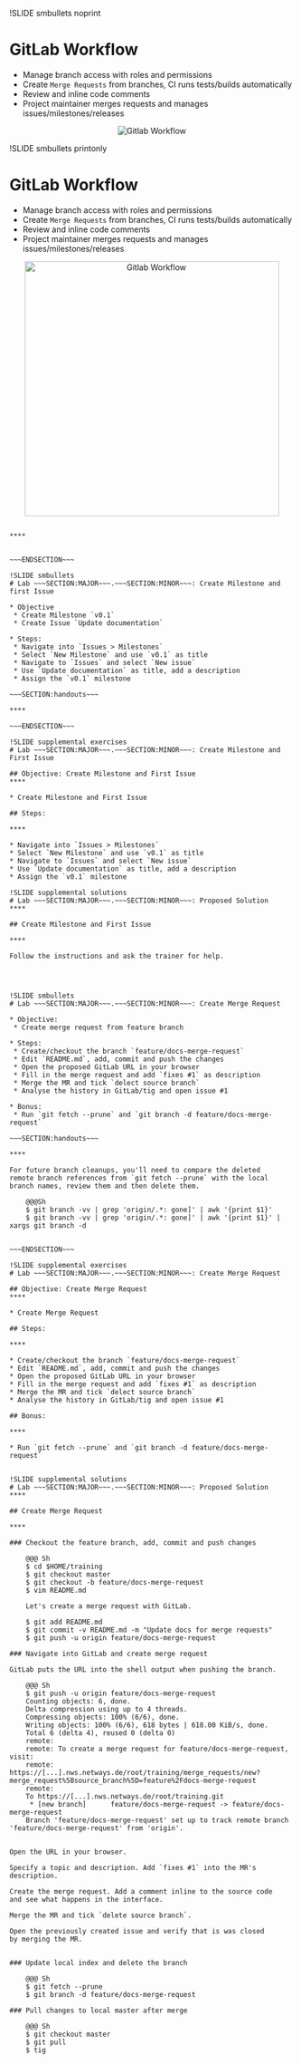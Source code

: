 !SLIDE smbullets noprint
# GitLab Workflow

* Manage branch access with roles and permissions
* Create `Merge Requests` from branches, CI runs tests/builds automatically
* Review and inline code comments
* Project maintainer merges requests and manages issues/milestones/releases

<center><img src="../../_images/workflows/git_gitlab_workflow.png" alt="Gitlab Workflow"/></center>

!SLIDE smbullets printonly
# GitLab Workflow

* Manage branch access with roles and permissions
* Create `Merge Requests` from branches, CI runs tests/builds automatically
* Review and inline code comments
* Project maintainer merges requests and manages issues/milestones/releases

<center><img src="../../_images/workflows/git_gitlab_workflow.png" style="width:450px" alt="Gitlab Workflow"/></center>

~~~SECTION:handouts~~~

****


~~~ENDSECTION~~~

!SLIDE smbullets
# Lab ~~~SECTION:MAJOR~~~.~~~SECTION:MINOR~~~: Create Milestone and first Issue

* Objective
 * Create Milestone `v0.1`
 * Create Issue `Update documentation`

* Steps:
 * Navigate into `Issues > Milestones`
 * Select `New Milestone` and use `v0.1` as title
 * Navigate to `Issues` and select `New issue`
 * Use `Update documentation` as title, add a description
 * Assign the `v0.1` milestone

~~~SECTION:handouts~~~

****

~~~ENDSECTION~~~

!SLIDE supplemental exercises
# Lab ~~~SECTION:MAJOR~~~.~~~SECTION:MINOR~~~: Create Milestone and First Issue

## Objective: Create Milestone and First Issue
****

* Create Milestone and First Issue

## Steps:

****

* Navigate into `Issues > Milestones`
* Select `New Milestone` and use `v0.1` as title
* Navigate to `Issues` and select `New issue`
* Use `Update documentation` as title, add a description
* Assign the `v0.1` milestone

!SLIDE supplemental solutions
# Lab ~~~SECTION:MAJOR~~~.~~~SECTION:MINOR~~~: Proposed Solution
****

## Create Milestone and First Issue

****

Follow the instructions and ask the trainer for help.




!SLIDE smbullets
# Lab ~~~SECTION:MAJOR~~~.~~~SECTION:MINOR~~~: Create Merge Request

* Objective:
 * Create merge request from feature branch

* Steps:
 * Create/checkout the branch `feature/docs-merge-request`
 * Edit `README.md`, add, commit and push the changes
 * Open the proposed GitLab URL in your browser
 * Fill in the merge request and add `fixes #1` as description
 * Merge the MR and tick `delect source branch`
 * Analyse the history in GitLab/tig and open issue #1

* Bonus:
 * Run `git fetch --prune` and `git branch -d feature/docs-merge-request`

~~~SECTION:handouts~~~

****

For future branch cleanups, you'll need to compare the deleted
remote branch references from `git fetch --prune` with the local
branch names, review them and then delete them.

    @@@Sh
    $ git branch -vv | grep 'origin/.*: gone]' | awk '{print $1}'
    $ git branch -vv | grep 'origin/.*: gone]' | awk '{print $1}' | xargs git branch -d


~~~ENDSECTION~~~

!SLIDE supplemental exercises
# Lab ~~~SECTION:MAJOR~~~.~~~SECTION:MINOR~~~: Create Merge Request

## Objective: Create Merge Request
****

* Create Merge Request

## Steps:

****

* Create/checkout the branch `feature/docs-merge-request`
* Edit `README.md`, add, commit and push the changes
* Open the proposed GitLab URL in your browser
* Fill in the merge request and add `fixes #1` as description
* Merge the MR and tick `delect source branch`
* Analyse the history in GitLab/tig and open issue #1

## Bonus:

****

* Run `git fetch --prune` and `git branch -d feature/docs-merge-request`


!SLIDE supplemental solutions
# Lab ~~~SECTION:MAJOR~~~.~~~SECTION:MINOR~~~: Proposed Solution
****

## Create Merge Request

****

### Checkout the feature branch, add, commit and push changes

    @@@ Sh
    $ cd $HOME/training
    $ git checkout master
    $ git checkout -b feature/docs-merge-request
    $ vim README.md

    Let's create a merge request with GitLab.

    $ git add README.md
    $ git commit -v README.md -m "Update docs for merge requests"
    $ git push -u origin feature/docs-merge-request

### Navigate into GitLab and create merge request

GitLab puts the URL into the shell output when pushing the branch.

    @@@ Sh
    $ git push -u origin feature/docs-merge-request
    Counting objects: 6, done.
    Delta compression using up to 4 threads.
    Compressing objects: 100% (6/6), done.
    Writing objects: 100% (6/6), 618 bytes | 618.00 KiB/s, done.
    Total 6 (delta 4), reused 0 (delta 0)
    remote:
    remote: To create a merge request for feature/docs-merge-request, visit:
    remote:   https://[...].nws.netways.de/root/training/merge_requests/new?merge_request%5Bsource_branch%5D=feature%2Fdocs-merge-request
    remote:
    To https://[...].nws.netways.de/root/training.git
     * [new branch]      feature/docs-merge-request -> feature/docs-merge-request
    Branch 'feature/docs-merge-request' set up to track remote branch 'feature/docs-merge-request' from 'origin'.


Open the URL in your browser.

Specify a topic and description. Add `fixes #1` into the MR's description.

Create the merge request. Add a comment inline to the source code
and see what happens in the interface.

Merge the MR and tick `delete source branch`.

Open the previously created issue and verify that is was closed
by merging the MR.


### Update local index and delete the branch

    @@@ Sh
    $ git fetch --prune
    $ git branch -d feature/docs-merge-request

### Pull changes to local master after merge

    @@@ Sh
    $ git checkout master
    $ git pull
    $ tig




